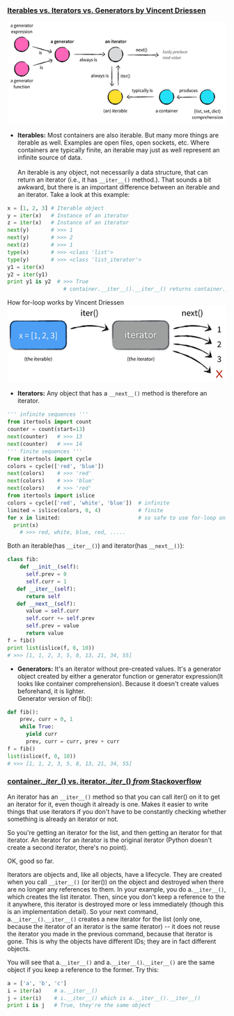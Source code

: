 ### [Iterables vs. Iterators vs. Generators by Vincent Driessen](http://nvie.com/posts/iterators-vs-generators/)
![iter_gen explanation image](/images/iter_gen.png)
* **Iterables:** Most containers are also iterable. But many more things are iterable as well. Examples are open files, open sockets, etc. Where containers are typically finite, an iterable may just as well represent an infinite source of data.</br></br>
An iterable is any object, not necessarily a data structure, that can return an iterator (i.e., it has `__iter__()` method.). That sounds a bit awkward, but there is an important difference between an iterable and an iterator. Take a look at this example:</br>
```python
x = [1, 2, 3] # Iterable object
y = iter(x)   # Instance of an iterator
z = iter(x)   # Instance of an iterator
next(y)       # >>> 1
next(y)       # >>> 2
next(z)       # >>> 1
type(x)       # >>> <class 'list'>
type(y)       # >>> <class 'list_iterator'>
y1 = iter(x)
y2 = iter(y1)
print y1 is y2  # >>> True
                  # container.__iter__().__iter__() returns container.__iter__()
```

How for-loop works by Vincent Driessen
![for-loop explanation](/images/for_loop_explanation.png)

* **Iterators:**  Any object that has a `__next__()` method is therefore an iterator.
```python
''' infinite sequences '''
from itertools import count
counter = count(start=13)
next(counter)   # >>> 13
next(counter)   # >>> 14
''' finite sequences '''
from itertools import cycle
colors = cycle(['red', 'blue'])
next(colors)    # >>> 'red'
next(colors)    # >>> 'blue'
next(colors)    # >>> 'red'
from itertools import islice
colors = cycle(['red', 'white', 'blue'])  # infinite
limited = islice(colors, 0, 4)            # finite
for x in limited:                         # so safe to use for-loop on
  print(x)
    # >>> red, white, blue, red, .....
```
Both an iterable(has `__iter__()`) and iterator(has `__next__()`):
```python
class fib:
    def __init__(self):
      self.prev = 0
      self.curr = 1
   def __iter__(self):
      return self
   def __next__(self):
      value = self.curr
      self.curr += self.prev
      self.prev = value
      return value
f = fib()
print list(islice(f, 0, 10))
# >>> [1, 1, 2, 3, 5, 8, 13, 21, 34, 55]
```

* **Generators:** It's an iterator without pre-created values. It's a generator object created by either a generator function or generator expression(It looks like container comprehension). Because it doesn't create values beforehand, it is lighter. <br>
Generator version of fib():
```python
def fib():
    prev, curr = 0, 1
    while True:
      yield curr
      prev, curr = curr, prev + curr
f = fib()
list(islice(f, 0, 10))
# >>> [1, 1, 2, 3, 5, 8, 13, 21, 34, 55]
```

### [container.\__iter__() vs. iterator.\__iter__() *from* Stackoverflow](http://stackoverflow.com/questions/8125930/what-is-the-differences-between-container-iter-and-iterator-iter)

An iterator has an `__iter__()` method so that you can call iter() on it to get an iterator for it, even though it already is one. Makes it easier to write things that use iterators if you don't have to be constantly checking whether something is already an iterator or not.

So you're getting an iterator for the list, and then getting an iterator for that iterator. An iterator for an iterator is the original iterator (Python doesn't create a second iterator, there's no point).

OK, good so far.

Iterators are objects and, like all objects, have a lifecycle. They are created when you call `__iter__()` (or iter()) on the object and destroyed when there are no longer any references to them. In your example, you do a.`__iter__()`, which creates the list iterator. Then, since you don't keep a reference to the it anywhere, this iterator is destroyed more or less immediately (though this is an implementation detail). So your next command, a.`__iter__()`.`__iter__()` creates a new iterator for the list (only one, because the iterator of an iterator is the same iterator) -- it does not reuse the iterator you made in the previous command, because that iterator is gone. This is why the objects have different IDs; they are in fact different objects.

You will see that a.`__iter__()` and a.`__iter__()`.`__iter__()` are the same object if you keep a reference to the former. Try this:

```python
a = ['a', 'b', 'c']
i = iter(a)    # a.__iter__()
j = iter(i)    # i.__iter__() which is a.__iter__().__iter__()
print i is j   # True, they're the same object
```
